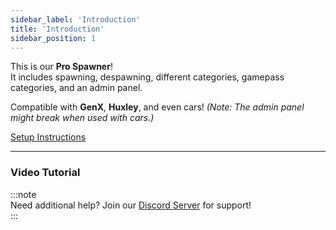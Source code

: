 ```yaml
---
sidebar_label: 'Introduction'
title: 'Introduction'
sidebar_position: 1
---
```


This is our **Pro Spawner**!  
It includes spawning, despawning, different categories, gamepass categories, and an admin panel.

Compatible with **GenX**, **Huxley**, and even cars! *(Note: The admin panel might break when used with cars.)*

[Setup Instructions](setup)

---

### Video Tutorial  
<ReactPlayer url="https://www.youtube.com/watch?v=NNNVoyHx5e0" controls width="100%" height="360px" />

:::note  
Need additional help? Join our [Discord Server](https://discord.gg/5k85S4KWSR) for support!  
:::
